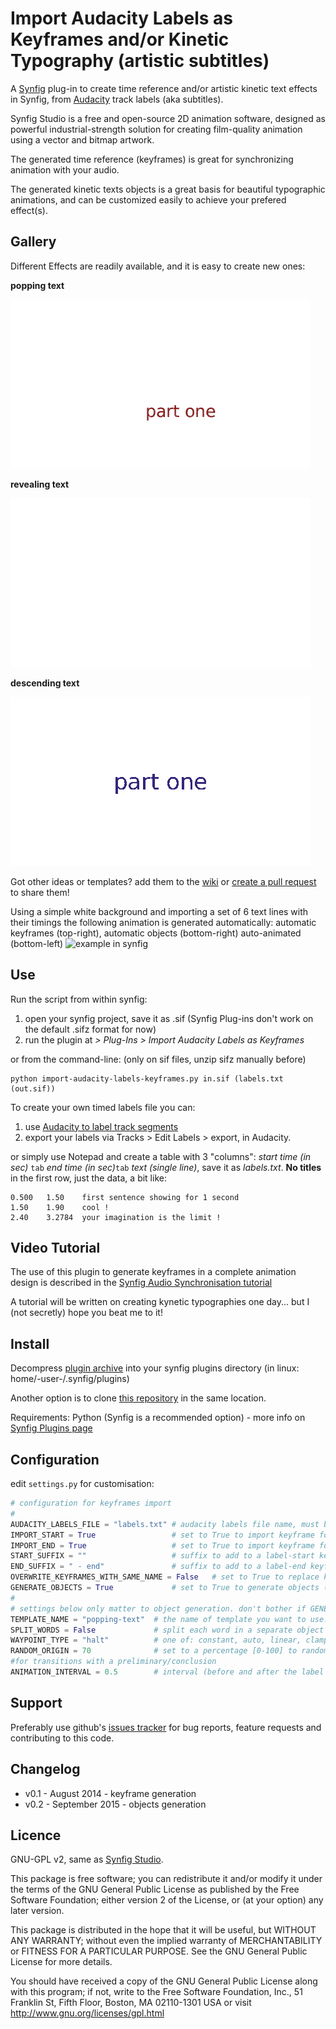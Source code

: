 # Import Audacity Labels as Keyframes and/or Kinetic Typography (artistic subtitles)

A [Synfig](http://synfig.org) plug-in to create time reference and/or artistic kinetic text effects in Synfig, from [Audacity](http://audacity.sourceforge.net/) track labels (aka subtitles).

Synfig Studio is a free and open-source 2D animation software, designed as powerful industrial-strength solution for creating film-quality animation using a vector and bitmap artwork.

The generated time reference (keyframes) is great for synchronizing animation with your audio.

The generated kinetic texts objects is a great basis for beautiful typographic animations, and can be customized easily to achieve your prefered effect(s).

## Gallery

Different Effects are readily available, and it is easy to create new ones:

**popping text**

![popping text](test/popping-text_result.gif)

**revealing text**

![revealing text](test/revealing-text_result.gif)

**descending text**

![descending text](test/descending-text_result.gif)

Got other ideas or templates? add them to the [wiki](/wiki) or [create a pull request](https://help.github.com/articles/using-pull-requests/) to share them!

Using a simple white background and importing a set of 6 text lines with their timings the following animation is generated automatically: automatic keyframes (top-right), automatic objects (bottom-right) auto-animated (bottom-left)
![example in synfig](http://i61.tinypic.com/fa1x3.jpg)

## Use

Run the script from within synfig:   

1. open your synfig project, save it as .sif (Synfig Plug-ins don't work on the default .sifz format for now)
1. run the plugin at _> Plug-Ins > Import Audacity Labels as Keyframes_

or from the command-line: (only on sif files, unzip sifz manually before)

	python import-audacity-labels-keyframes.py in.sif (labels.txt (out.sif))

To create your own timed labels file you can:

1. use [Audacity to label track segments](http://multimedia.journalism.berkeley.edu/tutorials/audacity/adding-labels/)
1. export your labels via Tracks > Edit Labels > export, in Audacity.

or simply use Notepad and create a table with 3 "columns": _start time (in sec)_ ``tab`` _end time (in sec)_``tab`` _text (single line)_, save it as _labels.txt_. **No titles** in the first row, just the data, a bit like:

    0.500	1.50	first sentence showing for 1 second
    1.50	1.90	cool !
    2.40	3.2784	your imagination is the limit !

## Video Tutorial

The use of this plugin to generate keyframes in a complete animation design is described in the [Synfig Audio Synchronisation tutorial](http://wiki.synfig.org/wiki/Doc:Audio_Synchronisation)

A tutorial will be written on creating kynetic typographies one day... but I (not secretly) hope you beat me to it!

## Install

Decompress [plugin archive](https://github.com/berteh/import-audacity-labels-keyframes/archive/master.zip ) into your synfig plugins directory (in linux: home/-user-/.synfig/plugins)

Another option is to clone [this repository](https://github.com/berteh/import-audacity-labels-keyframes.git) in the same location.

Requirements: Python (Synfig is a recommended option) - more info on [Synfig Plugins page](http://wiki.synfig.org/wiki/Doc:Plugins#How_to_install_plugins)

## Configuration

edit `settings.py` for customisation:

```python
# configuration for keyframes import
#
AUDACITY_LABELS_FILE = "labels.txt" # audacity labels file name, must be located in your synfig project directory
IMPORT_START = True                 # set to True to import keyframe for start of label
IMPORT_END = True                   # set to True to import keyframe for end of label
START_SUFFIX = ""                   # suffix to add to a label-start keyframe, to distinguish it from label-end frame
END_SUFFIX = " - end"               # suffix to add to a label-end keyframe, to distinguish it from label-start frame
OVERWRITE_KEYFRAMES_WITH_SAME_NAME = False   # set to True to replace keyframe with exact same description
GENERATE_OBJECTS = True             # set to True to generate objects (typically text layers) for each label
#
# settings below only matter to object generation. don't bother if GENERATE_OBJECTS is False. Some settings apply only to some templates.
TEMPLATE_NAME = "popping-text"  # the name of template you want to use. must be located in templates/ subdirectory, with .xml extension. default is "popping-text"
SPLIT_WORDS = False             # split each word in a separate object
WAYPOINT_TYPE = "halt"          # one of: constant, auto, linear, clamped, halt
RANDOM_ORIGIN = 70              # set to a percentage [0-100] to randomize the object origin in the whole document viewbox (0 will stack them all at [0,0])
#for transitions with a preliminary/conclusion
ANIMATION_INTERVAL = 0.5        # interval (before and after the label time) used for (in & out) transition, in seconds. default is 0.5
```

## Support
Preferably use github's [issues tracker](https://github.com/berteh/import-audacity-labels-keyframes/issues) for bug reports, feature requests and contributing to this code.

## Changelog

- v0.1 - August 2014 - keyframe generation
- v0.2 - September 2015 - objects generation

## Licence
GNU-GPL v2, same as [Synfig Studio](http://synfig.org).

This package is free software; you can redistribute it and/or modify it under the terms of the GNU General Public License as published by the Free Software Foundation; either version 2 of the License, or (at your option) any later version.

This package is distributed in the hope that it will be useful, but WITHOUT ANY WARRANTY; without even the implied warranty of MERCHANTABILITY or FITNESS FOR A PARTICULAR PURPOSE.  See the GNU General Public License for more details.

You should have received a copy of the GNU General Public License along with this program; if not, write to the Free Software Foundation, Inc., 51 Franklin St, Fifth Floor, Boston, MA  02110-1301 USA or visit http://www.gnu.org/licenses/gpl.html